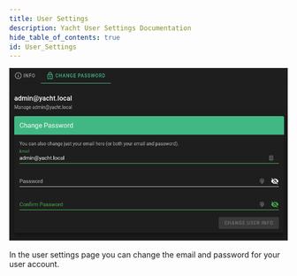 ```yaml
---
title: User Settings
description: Yacht User Settings Documentation
hide_table_of_contents: true
id: User_Settings
---
```


![User Settings](Images/Yacht-UserSettings.png)

In the user settings page you can change the email and password for your user account.